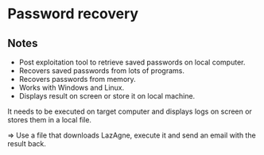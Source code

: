 # Password recovery

## Notes

* Post exploitation tool to retrieve saved passwords on local computer.
* Recovers saved passwords from lots of programs.
* Recovers passwords from memory.
* Works with Windows and Linux.
* Displays result on screen or store it on local machine.

It needs to be executed on target computer and displays logs on screen or stores them in a local file.

=> Use a file that downloads LazAgne, execute it and send an email with the result back.